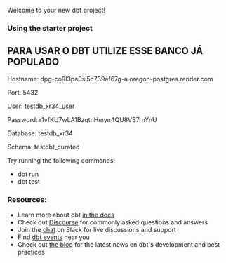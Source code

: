 Welcome to your new dbt project!

### Using the starter project

## PARA USAR O DBT UTILIZE ESSE BANCO JÁ POPULADO

Hostname: dpg-co9l3pa0si5c739ef67g-a.oregon-postgres.render.com

Port: 5432

User: testdb_xr34_user

Password: r1vfKU7wLA1BzqtnHmyn4QU8VS7rnYnU

Database: testdb_xr34

Schema: testdbt_curated

Try running the following commands:
- dbt run
- dbt test


### Resources:
- Learn more about dbt [in the docs](https://docs.getdbt.com/docs/introduction)
- Check out [Discourse](https://discourse.getdbt.com/) for commonly asked questions and answers
- Join the [chat](https://community.getdbt.com/) on Slack for live discussions and support
- Find [dbt events](https://events.getdbt.com) near you
- Check out [the blog](https://blog.getdbt.com/) for the latest news on dbt's development and best practices
